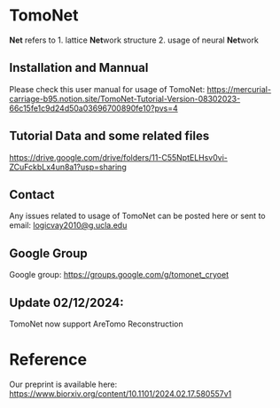 # TomoNet #

**Net** refers to 1. lattice **Net**work structure 2. usage of neural **Net**work 

## Installation and Mannual ##
Please check this user manual for usage of TomoNet: 
https://mercurial-carriage-b95.notion.site/TomoNet-Tutorial-Version-08302023-66c15fe1c9d24d50a03696700890fe10?pvs=4

## Tutorial Data and some related files ##
https://drive.google.com/drive/folders/11-C55NptELHsv0vi-ZCuFckbLx4un8a1?usp=sharing

## Contact ##
Any issues related to usage of TomoNet can be posted here or sent to email: logicvay2010@g.ucla.edu 

## Google Group ##
Google group: https://groups.google.com/g/tomonet_cryoet

## **Update 02/12/2024:** ##

TomoNet now support AreTomo Reconstruction

# Reference #
Our preprint is available here: https://www.biorxiv.org/content/10.1101/2024.02.17.580557v1
